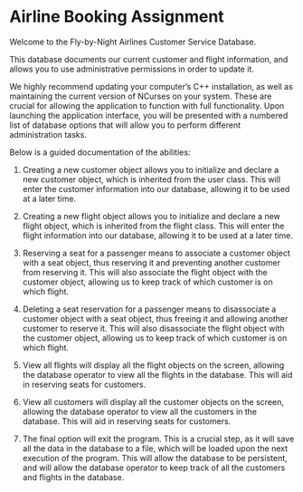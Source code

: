# Airline Booking Assignment

Welcome to the Fly-by-Night Airlines Customer Service Database.

This database documents our current customer and flight information, and allows you to use administrative permissions in order to update it.

We highly recommend updating your computer’s C++ installation, as well as maintaining the current version of NCurses on your system. These are crucial for allowing the application to function with full functionality. Upon launching the application interface, you will be presented with a numbered list of database options that will allow you to perform different administration tasks.  

Below is a guided documentation of the abilities:
1. Creating a new customer object allows you to initialize and declare a new customer object, which is inherited from the user class. This will enter the customer information into our database, allowing it to be used at a later time.

2. Creating a new flight object allows you to initialize and declare a new flight object, which is inherited from the flight class. This will enter the flight information into our database, allowing it to be used at a later time.

3. Reserving a seat for a passenger means to associate a customer object with a seat object, thus reserving it and preventing another customer from reserving it. This will also associate the flight object with the customer object, allowing us to keep track of which customer is on which flight.

4. Deleting a seat reservation for a passenger means to disassociate a customer object with a seat object, thus freeing it and allowing another customer to reserve it. This will also disassociate the flight object with the customer object, allowing us to keep track of which customer is on which flight.

5. View all flights will display all the flight objects on the screen, allowing the database operator to view all the flights in the database. This will aid in reserving seats for customers.

6. View all customers will display all the customer objects on the screen, allowing the database operator to view all the customers in the database. This will aid in reserving seats for customers.

7. The final option will exit the program. This is a crucial step, as it will save all the data in the database to a file, which will be loaded upon the next execution of the program. This will allow the database to be persistent, and will allow the database operator to keep track of all the customers and flights in the database.
